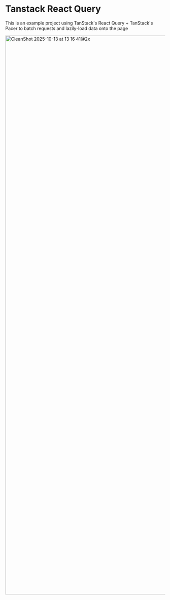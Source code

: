 # Tanstack React Query

This is an example project using TanStack's React Query + TanStack's Pacer to batch requests and lazily-load data onto the page

<img width="2704" height="1756" alt="CleanShot 2025-10-13 at 13 16 41@2x" src="https://github.com/user-attachments/assets/02ebdc38-c994-4c82-89da-290150481685" />
